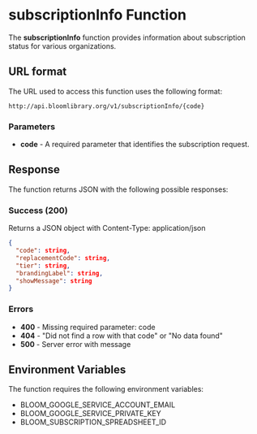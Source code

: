 # subscriptionInfo Function

The **subscriptionInfo** function provides information about subscription status for various organizations.

## URL format

The URL used to access this function uses the following format:

`http://api.bloomlibrary.org/v1/subscriptionInfo/{code}`

### Parameters

- **code** - A required parameter that identifies the subscription request.

## Response

The function returns JSON with the following possible responses:

### Success (200)

Returns a JSON object with Content-Type: application/json

```json
{
  "code": string,
  "replacementCode": string,
  "tier": string,
  "brandingLabel": string,
  "showMessage": string
}
```

### Errors

- **400** - Missing required parameter: code
- **404** - "Did not find a row with that code" or "No data found"
- **500** - Server error with message

## Environment Variables

The function requires the following environment variables:

- BLOOM_GOOGLE_SERVICE_ACCOUNT_EMAIL
- BLOOM_GOOGLE_SERVICE_PRIVATE_KEY
- BLOOM_SUBSCRIPTION_SPREADSHEET_ID
